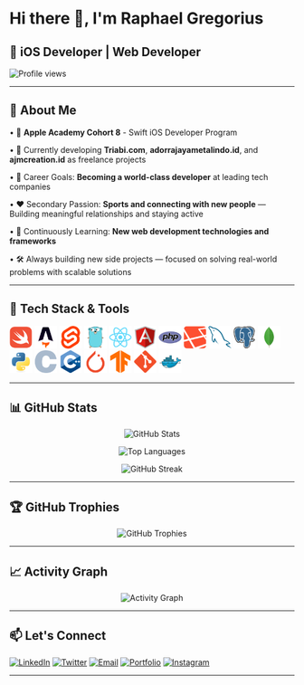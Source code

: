 # Hi there 👋, I'm Raphael Gregorius

## 🚀 iOS Developer | Web Developer

![Profile views](https://komarev.com/ghpvc/?username=Regieh&color=blue)

---

## 🚀 About Me

• 🍎 **Apple Academy Cohort 8** - Swift iOS Developer Program

• 🔨 Currently developing **Triabi.com**, **adorrajayametalindo.id**, and **ajmcreation.id** as freelance projects

• 🎯 Career Goals: **Becoming a world-class developer** at leading tech companies

• ❤️ Secondary Passion: **Sports and connecting with new people** — Building meaningful relationships and staying active

• 🧠 Continuously Learning: **New web development technologies and frameworks**

• 🛠️ Always building new side projects — focused on solving real-world problems with scalable solutions

---

## 🧰 Tech Stack & Tools

<!-- Your Complete Tech Stack (Most Recent First) -->
<p align="left">
<!-- Mobile Development -->
<img src="https://raw.githubusercontent.com/devicons/devicon/master/icons/swift/swift-original.svg" alt="swift" width="40" height="40"/>

<!-- Modern Frontend -->
<img src="https://raw.githubusercontent.com/devicons/devicon/master/icons/astro/astro-original.svg" alt="astro" width="40" height="40"/>
<img src="https://raw.githubusercontent.com/devicons/devicon/master/icons/svelte/svelte-original.svg" alt="svelte" width="40" height="40"/>

<!-- Backend & Systems -->
<img src="https://raw.githubusercontent.com/devicons/devicon/master/icons/go/go-original.svg" alt="golang" width="40" height="40"/>

<!-- Frontend Frameworks -->
<img src="https://raw.githubusercontent.com/devicons/devicon/master/icons/react/react-original.svg" alt="react" width="40" height="40"/>
<img src="https://raw.githubusercontent.com/devicons/devicon/master/icons/angularjs/angularjs-original.svg" alt="angular" width="40" height="40"/>

<!-- Backend Web -->
<img src="https://raw.githubusercontent.com/devicons/devicon/master/icons/php/php-original.svg" alt="php" width="40" height="40"/>
<img src="https://raw.githubusercontent.com/devicons/devicon/master/icons/laravel/laravel-plain.svg" alt="laravel" width="40" height="40"/>

<!-- Databases -->
<img src="https://raw.githubusercontent.com/devicons/devicon/master/icons/mysql/mysql-original.svg" alt="mysql" width="40" height="40"/>
<img src="https://raw.githubusercontent.com/devicons/devicon/master/icons/postgresql/postgresql-original.svg" alt="postgresql" width="40" height="40"/>
<img src="https://raw.githubusercontent.com/devicons/devicon/master/icons/mongodb/mongodb-original.svg" alt="mongodb" width="40" height="40"/>

<!-- Programming Languages -->
<img src="https://raw.githubusercontent.com/devicons/devicon/master/icons/python/python-original.svg" alt="python" width="40" height="40"/>
<img src="https://raw.githubusercontent.com/devicons/devicon/master/icons/c/c-original.svg" alt="c" width="40" height="40"/>
<img src="https://raw.githubusercontent.com/devicons/devicon/master/icons/cplusplus/cplusplus-original.svg" alt="cplusplus" width="40" height="40"/>

<!-- AI/ML -->
<img src="https://raw.githubusercontent.com/devicons/devicon/master/icons/pytorch/pytorch-original.svg" alt="pytorch" width="40" height="40"/>
<img src="https://raw.githubusercontent.com/devicons/devicon/master/icons/tensorflow/tensorflow-original.svg" alt="tensorflow" width="40" height="40"/>

<!-- Tools -->
<img src="https://raw.githubusercontent.com/devicons/devicon/master/icons/git/git-original.svg" alt="git" width="40" height="40"/>
<img src="https://raw.githubusercontent.com/devicons/devicon/master/icons/docker/docker-original.svg" alt="docker" width="40" height="40"/>
</p>

---

## 📊 GitHub Stats

<p align="center">
  <img src="https://github-readme-stats.vercel.app/api?username=Regieh&show_icons=true&theme=dark&hide_border=true" alt="GitHub Stats" />
</p>

<p align="center">
  <img src="https://github-readme-stats.vercel.app/api/top-langs/?username=Regieh&layout=compact&theme=dark&hide_border=true" alt="Top Languages" />
</p>

<p align="center">
  <img src="https://github-readme-streak-stats.herokuapp.com/?user=Regieh&theme=dark&hide_border=true" alt="GitHub Streak" />
</p>

---

## 🏆 GitHub Trophies

<p align="center">
  <img src="https://github-profile-trophy.vercel.app/?username=Regieh&theme=darkhub&no-frame=true&margin-w=15" alt="GitHub Trophies" />
</p>

---

## 📈 Activity Graph

<p align="center">
  <img src="https://github-readme-activity-graph.vercel.app/graph?username=Regieh&theme=react-dark&hide_border=true" alt="Activity Graph" />
</p>

---

## 📫 Let's Connect

<p align="left">
<a href="[LINKEDIN_URL]" target="_blank"><img src="https://img.shields.io/badge/-LinkedIn-0077B5?style=for-the-badge&logo=linkedin&logoColor=white" alt="LinkedIn"/></a>
<a href="[TWITTER_URL]" target="_blank"><img src="https://img.shields.io/badge/-Twitter-1DA1F2?style=for-the-badge&logo=twitter&logoColor=white" alt="Twitter"/></a>
<a href="mailto:[YOUR_EMAIL]"><img src="https://img.shields.io/badge/-Email-D14836?style=for-the-badge&logo=gmail&logoColor=white" alt="Email"/></a>
<a href="[PORTFOLIO_URL]" target="_blank"><img src="https://img.shields.io/badge/-Portfolio-000000?style=for-the-badge&logo=react&logoColor=white" alt="Portfolio"/></a>
<a href="[INSTAGRAM_URL]" target="_blank"><img src="https://img.shields.io/badge/-Instagram-E4405F?style=for-the-badge&logo=instagram&logoColor=white" alt="Instagram"/></a>
</p>

---
